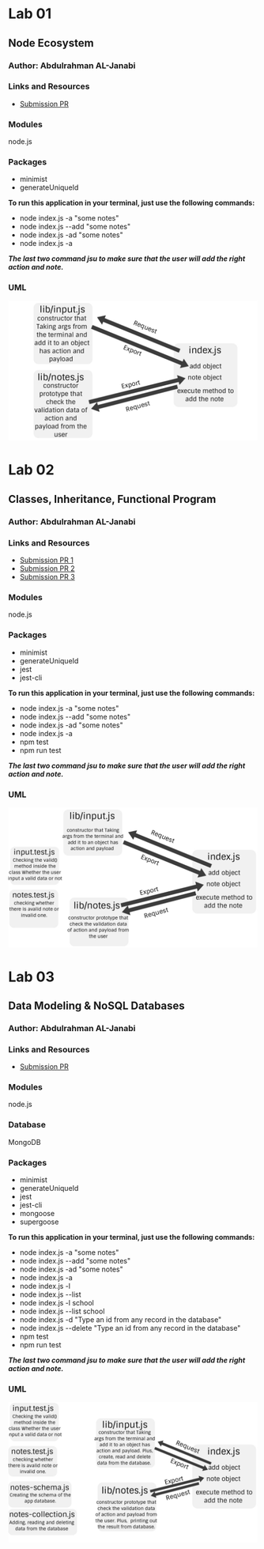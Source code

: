 # Lab 01

## Node Ecosystem

### Author: Abdulrahman AL-Janabi

### Links and Resources
- [Submission PR](https://github.com/Janabi/notes/pull/1)

### Modules 
node.js

### Packages
- minimist
- generateUniqueId

**To run this application in your terminal, just use the following commands:**
- node index.js -a "some notes"
- node index.js --add "some notes"
- node index.js -ad "some notes"
- node index.js -a

***The last two command jsu to make sure that the user will add the right action and note.***

### UML
![UML Diagram](lab-01.jpg)


# Lab 02

## Classes, Inheritance, Functional Program

### Author: Abdulrahman AL-Janabi

### Links and Resources
- [Submission PR 1](https://github.com/Janabi/notes/pull/2)
- [Submission PR 2](https://github.com/Janabi/notes/pull/3)
- [Submission PR 3](https://github.com/Janabi/notes/pull/4)

### Modules 
node.js

### Packages
- minimist
- generateUniqueId
- jest
- jest-cli

**To run this application in your terminal, just use the following commands:**
- node index.js -a "some notes"
- node index.js --add "some notes"
- node index.js -ad "some notes"
- node index.js -a
- npm test
- npm run test

***The last two command jsu to make sure that the user will add the right action and note.***

### UML
![UML Diagram](lab-02.jpg)


# Lab 03

## Data Modeling & NoSQL Databases

### Author: Abdulrahman AL-Janabi

### Links and Resources
- [Submission PR](https://github.com/Janabi/notes/pull/5)

### Modules 
node.js

### Database
MongoDB

### Packages
- minimist
- generateUniqueId
- jest
- jest-cli
- mongoose
- supergoose

**To run this application in your terminal, just use the following commands:**
- node index.js -a "some notes"
- node index.js --add "some notes"
- node index.js -ad "some notes"
- node index.js -a
- node index.js -l
- node index.js --list
- node index.js -l school
- node index.js --list school
- node index.js -d "Type an id from any record in the database"
- node index.js --delete "Type an id from any record in the database"
- npm test
- npm run test

***The last two command jsu to make sure that the user will add the right action and note.***

### UML
![UML Diagram](lab-03.jpg)